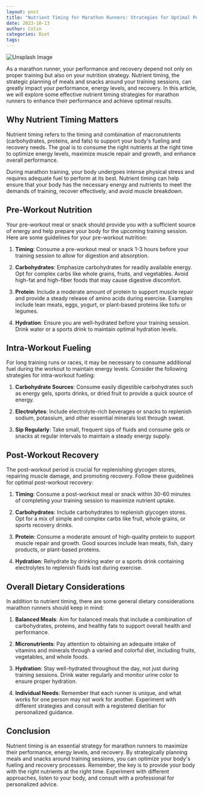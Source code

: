 ```yaml
---
layout: post
title: "Nutrient Timing for Marathon Runners: Strategies for Optimal Performance"
date: 2023-10-13
author: Colin
categories: Diet
tags: 
---
```


![Unsplash Image](https://source.unsplash.com/1600x900/?running)

As a marathon runner, your performance and recovery depend not only on proper training but also on your nutrition strategy. Nutrient timing, the strategic planning of meals and snacks around your training sessions, can greatly impact your performance, energy levels, and recovery. In this article, we will explore some effective nutrient timing strategies for marathon runners to enhance their performance and achieve optimal results.

## Why Nutrient Timing Matters

Nutrient timing refers to the timing and combination of macronutrients (carbohydrates, proteins, and fats) to support your body's fueling and recovery needs. The goal is to consume the right nutrients at the right time to optimize energy levels, maximize muscle repair and growth, and enhance overall performance.

During marathon training, your body undergoes intense physical stress and requires adequate fuel to perform at its best. Nutrient timing can help ensure that your body has the necessary energy and nutrients to meet the demands of training, recover effectively, and avoid muscle breakdown.

## Pre-Workout Nutrition

Your pre-workout meal or snack should provide you with a sufficient source of energy and help prepare your body for the upcoming training session. Here are some guidelines for your pre-workout nutrition:

1. **Timing**: Consume a pre-workout meal or snack 1-3 hours before your training session to allow for digestion and absorption.

2. **Carbohydrates**: Emphasize carbohydrates for readily available energy. Opt for complex carbs like whole grains, fruits, and vegetables. Avoid high-fat and high-fiber foods that may cause digestive discomfort.

3. **Protein**: Include a moderate amount of protein to support muscle repair and provide a steady release of amino acids during exercise. Examples include lean meats, eggs, yogurt, or plant-based proteins like tofu or legumes.

4. **Hydration**: Ensure you are well-hydrated before your training session. Drink water or a sports drink to maintain optimal hydration levels.

## Intra-Workout Fueling

For long training runs or races, it may be necessary to consume additional fuel during the workout to maintain energy levels. Consider the following strategies for intra-workout fueling:

1. **Carbohydrate Sources**: Consume easily digestible carbohydrates such as energy gels, sports drinks, or dried fruit to provide a quick source of energy.

2. **Electrolytes**: Include electrolyte-rich beverages or snacks to replenish sodium, potassium, and other essential minerals lost through sweat.

3. **Sip Regularly**: Take small, frequent sips of fluids and consume gels or snacks at regular intervals to maintain a steady energy supply.

## Post-Workout Recovery

The post-workout period is crucial for replenishing glycogen stores, repairing muscle damage, and promoting recovery. Follow these guidelines for optimal post-workout recovery:

1. **Timing**: Consume a post-workout meal or snack within 30-60 minutes of completing your training session to maximize nutrient uptake.

2. **Carbohydrates**: Include carbohydrates to replenish glycogen stores. Opt for a mix of simple and complex carbs like fruit, whole grains, or sports recovery drinks.

3. **Protein**: Consume a moderate amount of high-quality protein to support muscle repair and growth. Good sources include lean meats, fish, dairy products, or plant-based proteins.

4. **Hydration**: Rehydrate by drinking water or a sports drink containing electrolytes to replenish fluids lost during exercise.

## Overall Dietary Considerations

In addition to nutrient timing, there are some general dietary considerations marathon runners should keep in mind:

1. **Balanced Meals**: Aim for balanced meals that include a combination of carbohydrates, proteins, and healthy fats to support overall health and performance.

2. **Micronutrients**: Pay attention to obtaining an adequate intake of vitamins and minerals through a varied and colorful diet, including fruits, vegetables, and whole foods.

3. **Hydration**: Stay well-hydrated throughout the day, not just during training sessions. Drink water regularly and monitor urine color to ensure proper hydration.

4. **Individual Needs**: Remember that each runner is unique, and what works for one person may not work for another. Experiment with different strategies and consult with a registered dietitian for personalized guidance.

## Conclusion

Nutrient timing is an essential strategy for marathon runners to maximize their performance, energy levels, and recovery. By strategically planning meals and snacks around training sessions, you can optimize your body's fueling and recovery processes. Remember, the key is to provide your body with the right nutrients at the right time. Experiment with different approaches, listen to your body, and consult with a professional for personalized advice.